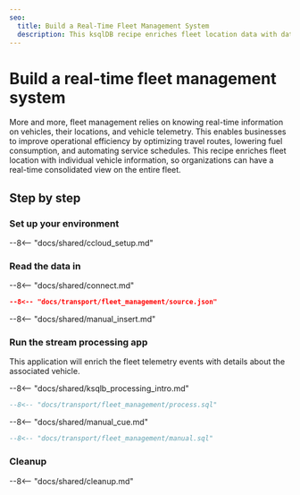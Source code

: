 ```yaml
---
seo:
  title: Build a Real-Time Fleet Management System
  description: This ksqlDB recipe enriches fleet location data with data about each vehicle for a real-time view of consolidated information on the entire fleet.
---
```


# Build a real-time fleet management system

More and more, fleet management relies on knowing real-time information on vehicles, their locations, and vehicle telemetry.
This enables businesses to improve operational efficiency by optimizing travel routes, lowering fuel consumption, and automating service schedules.
This recipe enriches fleet location with individual vehicle information, so organizations can have a real-time consolidated view on the entire fleet.

## Step by step

### Set up your environment

--8<-- "docs/shared/ccloud_setup.md"

### Read the data in

--8<-- "docs/shared/connect.md"

```json
--8<-- "docs/transport/fleet_management/source.json"
```

--8<-- "docs/shared/manual_insert.md"

### Run the stream processing app

This application will enrich the fleet telemetry events with details about the associated vehicle.

--8<-- "docs/shared/ksqlb_processing_intro.md"

```sql
--8<-- "docs/transport/fleet_management/process.sql"
```

--8<-- "docs/shared/manual_cue.md"

```sql
--8<-- "docs/transport/fleet_management/manual.sql"
```

### Cleanup

--8<-- "docs/shared/cleanup.md"

